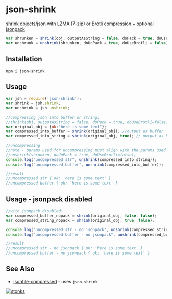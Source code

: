 # json-shrink

shrink objects/json with LZMA (7-zip) or Brotli compression + optional [jsonpack](https://www.npmjs.com/package/jsonpack)

```javascript
var shrunken = shrink(obj, outputAsString = false, doPack = true, doUseBrotli = false);
var unshrunk = unshrink(shrunken, doUnPack = true, doUseBrotli = false);
```

## Installation

```sh
npm i json-shrink
```

## Usage




```javascript
var jsh = require('json-shrink');
var shrink = jsh.shrink;
var unshrink = jsh.unshrink;

//compressing json into buffer or string:
//shrink(obj, outputAsString = false, doPack = true, doUseBrotli=false)
var original_obj = {ok:"here is some text"};
var compressed_into_buffer = shrink(original_obj); //output as buffer
var compressed_into_string = shrink(original_obj, true); // output as base64 string

//uncompressing
//note - params used for uncompressing must align with the params used for compressing!
//unshrink(shrunken, doUnPack = true, doUseBrotli=false);
console.log("uncompressed str", unshrink(compressed_into_string));
console.log("uncompressed buffer", unshrink(compressed_into_buffer));

//result
//uncompressed str { ok: 'here is some text' }
//uncompressed buffer { ok: 'here is some text' }
```

## Usage - jsonpack disabled

```javascript
//with jsonpack disabled:
var compressed_buffer_nopack = shrink(original_obj, false, false);
var compressed_string_nopack = shrink(original_obj, true, false);

console.log("uncompressed str - no jsonpack", unshrink(compressed_string_nopack, false));
console.log("uncompressed buffer - no jsonpack", unshrink(compressed_buffer_nopack, false));

//result
//uncompressed str - no jsonpack { ok: 'here is some text' }
//uncompressed buffer - no jsonpack { ok: 'here is some text' }
```

## See Also

- [jsonfile-compressed](https://www.npmjs.com/package/jsonfile-compressed) - uses `json-shrink`

[![stonks](https://i.imgur.com/UpDxbfe.png)](https://www.npmjs.com/~stonkpunk)


